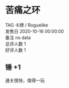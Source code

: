 



# 苦痛之环
  
TAG 卡牌 / Roguelike  
发售日 2020-10-16 00:00:00  
备注 no data  
总评人数 1  
好评人数 1
## 锤 +1


通关很快，值得一玩